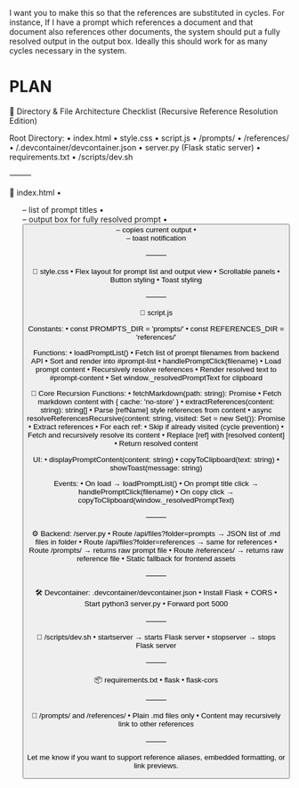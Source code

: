 I want you to make this so that the references are substituted in cycles. For instance, If I have a prompt which references a document and that document also references other documents, the system should put a fully resolved output in the output box. Ideally this should work for as many cycles necessary in the system.


# PLAN

📁 Directory & File Architecture Checklist (Recursive Reference Resolution Edition)

Root Directory:
	•	index.html
	•	style.css
	•	script.js
	•	/prompts/
	•	/references/
	•	/.devcontainer/devcontainer.json
	•	server.py (Flask static server)
	•	requirements.txt
	•	/scripts/dev.sh

⸻

📄 index.html
	•	<ul id="prompt-list"> – list of prompt titles
	•	<div id="prompt-content"> – output box for fully resolved prompt
	•	<button id="copy-button"> – copies current output
	•	<div id="toast"> – toast notification

⸻

🎨 style.css
	•	Flex layout for prompt list and output view
	•	Scrollable panels
	•	Button styling
	•	Toast styling

⸻

🧠 script.js

Constants:
	•	const PROMPTS_DIR = 'prompts/'
	•	const REFERENCES_DIR = 'references/'

Functions:
	•	loadPromptList()
	•	Fetch list of prompt filenames from backend API
	•	Sort and render into #prompt-list
	•	handlePromptClick(filename)
	•	Load prompt content
	•	Recursively resolve references
	•	Render resolved text to #prompt-content
	•	Set window._resolvedPromptText for clipboard

🔁 Core Recursion Functions:
	•	fetchMarkdown(path: string): Promise<string>
	•	Fetch markdown content with { cache: 'no-store' }
	•	extractReferences(content: string): string[]
	•	Parse [refName] style references from content
	•	async resolveReferencesRecursive(content: string, visited: Set<string> = new Set()): Promise<string>
	•	Extract references
	•	For each ref:
	•	Skip if already visited (cycle prevention)
	•	Fetch and recursively resolve its content
	•	Replace [ref] with [resolved content]
	•	Return resolved content

UI:
	•	displayPromptContent(content: string)
	•	copyToClipboard(text: string)
	•	showToast(message: string)

Events:
	•	On load → loadPromptList()
	•	On prompt title click → handlePromptClick(filename)
	•	On copy click → copyToClipboard(window._resolvedPromptText)

⸻

⚙️ Backend: /server.py
	•	Route /api/files?folder=prompts → JSON list of .md files in folder
	•	Route /api/files?folder=references → same for references
	•	Route /prompts/<filename> → returns raw prompt file
	•	Route /references/<filename> → returns raw reference file
	•	Static fallback for frontend assets

⸻

🛠 Devcontainer: .devcontainer/devcontainer.json
	•	Install Flask + CORS
	•	Start python3 server.py
	•	Forward port 5000

⸻

📜 /scripts/dev.sh
	•	startserver → starts Flask server
	•	stopserver → stops Flask server

⸻

📦 requirements.txt
	•	flask
	•	flask-cors

⸻

📂 /prompts/ and /references/
	•	Plain .md files only
	•	Content may recursively link to other references

⸻

Let me know if you want to support reference aliases, embedded formatting, or link previews.